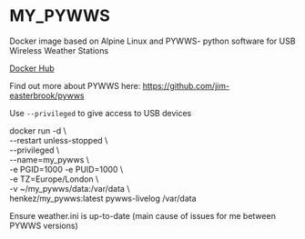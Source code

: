 # MY_PYWWS

Docker image based on Alpine Linux and PYWWS- python software for USB Wireless Weather Stations

[Docker Hub](https://hub.docker.com/r/henkez/my_pywws/)

Find out more about PYWWS here: <https://github.com/jim-easterbrook/pywws>

Use `--privileged` to give access to USB devices

docker run -d \\\
--restart unless-stopped \\\
--privileged \\\
--name=my_pywws \\\
-e PGID=1000 -e PUID=1000 \\\
-e TZ=Europe/London \\\
-v ~/my_pywws/data:/var/data \\\
henkez/my_pywws:latest pywws-livelog /var/data

Ensure weather.ini is up-to-date (main cause of issues for me between PYWWS versions)

